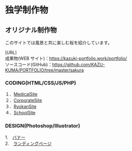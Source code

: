 # 独学制作物

## オリジナル制作物 
このサイトでは風景と共に楽しむ桜を紹介しています。  

[URL]  
成果物(WEB サイト)：https://kazuki-portfolio.work/portfolio/  
ソースコード(GitHub)：https://github.com/KAZU-KUMA/PORTFOLIO/tree/master/sakura

<!-- [ログイン情報(Basic 認証)]  
id: admin  
pass: kuma1234 -->

<!-- [言語、開発環境]  
- 言語・・・HTML/CSS、JS、PHP
- ツール・・・GitHub(バージョン管理)、 WordPress(CMS)
- OS・・・Windows -->

<!-- ## その他制作物 -->

### CODING(HTML/CSS/JS/PHP)  
<!-- １．[CafeShopSite](http://153.126.204.74/sample/lesson1/index.html)  
２．[CandyShopSite](http://153.126.204.74/sample/lesson2/index.html)  
３．[FlowerShopSite](http://153.126.204.74/sample/lesson6/index.html)  
４．[OutdoorSite](http://153.126.204.74/sample/lesson5/index.html)  
５．[CorporateSite](http://153.126.204.74/sample/lesson3/index.html)  
６．[CorporateSite](http://153.126.204.74/sample/lesson4/index.html)  
７．[eSportsSite](http://153.126.204.74/sample/lesson7/index.html)  
８．[SchoolSite](http://153.126.204.74/sample/lesson8/index.html)   -->
１．[MedicalSite](https://kazuki-portfolio.work/sample/lesson9/index.html)  
２．[CorporateSite](https://kazuki-portfolio.work/sample/lesson10/index.html)  
３．[RyokanSite](https://kazuki-portfolio.work/sample/lesson11/index.html)  
４．[SchoolSite](https://kazuki-portfolio.work/engress/)  
<!-- ４．[SchoolSite](http://153.126.204.74/sample/lesson14/index.html)   -->
<!-- １２．[CafeShopSite](http://153.126.204.74/sample/lesson12/index.html)  
１３．[CorporateSite](http://153.126.204.74/sample/lesson13/index.html)  -->

### DESIGN(Photoshop/Illustrator)  
1.　[バナー](https://kazuki-portfolio.work/study/design01.html)  
2.　[ランディングページ](https://kazuki-portfolio.work/study/design02.html)  
<!-- 3.　[アイコン](http://153.126.204.74/study/design03.html)     -->

<!-- [ログイン情報(Basic 認証)]  
id: admin  
pass: kuma1234 -->
